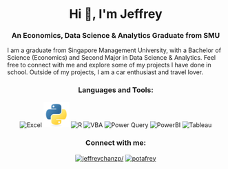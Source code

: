 <h1 align="center">Hi 👋, I'm Jeffrey</h1>
<h3 align="center">An Economics, Data Science & Analytics Graduate from SMU</h3>

<p>
I am a graduate from Singapore Management University, with a Bachelor of Science (Economics) and Second Major in Data Science & Analytics. Feel free to connect with me and explore some of my projects I have done in school. Outside of my projects, I am a car enthusiast and travel lover. 
</p>

<h3 align="center">Languages and Tools:</h3>
<p align="center"> <img src="https://upload.wikimedia.org/wikipedia/commons/thumb/7/73/Microsoft_Excel_2013-2019_logo.svg/1200px-Microsoft_Excel_2013-2019_logo.svg.png" alt="Excel" width="60" height="60"/>
<img src="https://raw.githubusercontent.com/devicons/devicon/master/icons/python/python-original.svg" alt="python" width="60" height="60"/> 
<img src="https://upload.wikimedia.org/wikipedia/commons/c/c1/Rlogo.png?20160228215355" alt="R" width="60" height="60"/>
<img src="https://media.licdn.com/dms/image/D4D12AQGTQ6a9BvvEAA/article-cover_image-shrink_720_1280/0/1675951891005?e=2147483647&v=beta&t=sVXZc-MdZl_g1IaSjJfTXNXJ9Ctjf_uLGZFVYyOX7g0" alt="VBA" width="60" height="60"/>
<img src="https://images.squarespace-cdn.com/content/v1/57cfc8a3d482e945c66724f7/1600662650490-CMF3YCZ6W9XOOK5V3XEU/Power+Query+Upload" alt="Power Query" width="50" height="60"/>
<img src="https://encrypted-tbn0.gstatic.com/images?q=tbn:ANd9GcRqxI9HWMvzL3a3THnowA9VDnvEUW5jEJ_HmGsdYkphbA&s" alt="PowerBI" width="110" height="60"/>
<img src="https://logowik.com/content/uploads/images/tableau2666.logowik.com.webp" alt="Tableau" width="80" height="60"/>

<h3 align="center">Connect with me:</h3>
<p align="center">
<a href="https://linkedin.com/in/jeffreychanzp/" target="blank"><img align="center" src="https://raw.githubusercontent.com/rahuldkjain/github-profile-readme-generator/master/src/images/icons/Social/linked-in-alt.svg" alt="jeffreychanzp/" height="30" width="40" /></a> 
<a href="https://instagram.com/potafrey" target="blank"><img align="center" src="https://raw.githubusercontent.com/rahuldkjain/github-profile-readme-generator/master/src/images/icons/Social/instagram.svg" alt="potafrey" height="30" width="40" /></a>
</p>

